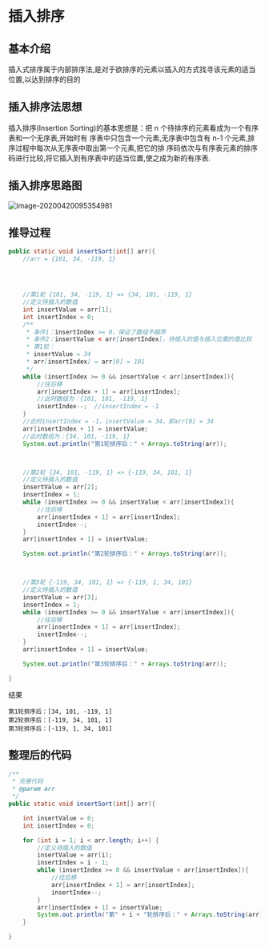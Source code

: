 # 插入排序



## 基本介绍

插入式排序属于内部排序法,是对于欲排序的元素以插入的方式找寻该元素的适当位置,以达到排序的目的



## 插入排序法思想

插入排序(Insertion Sorting)的基本思想是：把 n 个待排序的元素看成为一个有序表和一个无序表,开始时有 序表中只包含一个元素,无序表中包含有 n-1 个元素,排序过程中每次从无序表中取出第一个元素,把它的排 序码依次与有序表元素的排序码进行比较,将它插入到有序表中的适当位置,使之成为新的有序表.



## 插入排序思路图

![image-20200420095354981](https://gitee.com/AlanLee97/assert/raw/master/note_images/image-20200420095354981.png)





## 推导过程



```java
public static void insertSort(int[] arr){
    //arr = {101, 34, -119, 1}




    //第1轮 {101, 34, -119, 1} => {34, 101, -119, 1}
    //定义待插入的数值
    int insertValue = arr[1];
    int insertIndex = 0;
    /**
     * 条件1：insertIndex >= 0，保证了数组不越界
     * 条件2：insertValue < arr[insertIndex]，待插入的值与插入位置的值比较
     * 第1轮：
     * insertValue = 34
     * arr[insertIndex] = arr[0] = 101
     */
    while (insertIndex >= 0 && insertValue < arr[insertIndex]){
        //往后移
        arr[insertIndex + 1] = arr[insertIndex];
        //此时数组为：{101, 101, -119, 1}
        insertIndex--;  //insertIndex = -1
    }
    //此时insertIndex = -1，insertValue = 34，即arr[0] = 34
    arr[insertIndex + 1] = insertValue; 
    //此时数组为：{34, 101, -119, 1}
    System.out.println("第1轮排序后：" + Arrays.toString(arr));



    //第2轮 {34, 101, -119, 1} => {-119, 34, 101, 1}
    //定义待插入的数值
    insertValue = arr[2];
    insertIndex = 1;
    while (insertIndex >= 0 && insertValue < arr[insertIndex]){
        //往后移
        arr[insertIndex + 1] = arr[insertIndex];
        insertIndex--;
    }
    arr[insertIndex + 1] = insertValue;

    System.out.println("第2轮排序后：" + Arrays.toString(arr));



    //第3轮 {-119, 34, 101, 1} => {-119, 1, 34, 101}
    //定义待插入的数值
    insertValue = arr[3];
    insertIndex = 1;
    while (insertIndex >= 0 && insertValue < arr[insertIndex]){
        //往后移
        arr[insertIndex + 1] = arr[insertIndex];
        insertIndex--;
    }
    arr[insertIndex + 1] = insertValue;

    System.out.println("第3轮排序后：" + Arrays.toString(arr));

}
```

结果

```
第1轮排序后：[34, 101, -119, 1]
第2轮排序后：[-119, 34, 101, 1]
第3轮排序后：[-119, 1, 34, 101]
```



## 整理后的代码



```java
/**
 * 完善代码
 * @param arr
 */
public static void insertSort(int[] arr){

    int insertValue = 0;
    int insertIndex = 0;

    for (int i = 1; i < arr.length; i++) {
        //定义待插入的数值
        insertValue = arr[i];
        insertIndex = i - 1;
        while (insertIndex >= 0 && insertValue < arr[insertIndex]){
            //往后移
            arr[insertIndex + 1] = arr[insertIndex];
            insertIndex--;
        }
        arr[insertIndex + 1] = insertValue;
        System.out.println("第" + i + "轮排序后：" + Arrays.toString(arr));
    }

}
```

